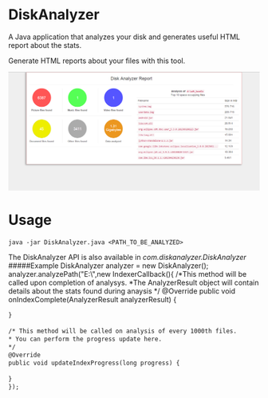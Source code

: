 # DiskAnalyzer
A Java application that analyzes your disk and generates useful HTML report about the stats.

Generate HTML reports about your files with this tool.

![Alt text](screenshot.PNG?raw=true "DiskAnalyzer report screenshot")

Usage
======
    java -jar DiskAnalyzer.java <PATH_TO_BE_ANALYZED>

The DiskAnalyzer API is also available in  *com.diskanalyzer.DiskAnalyzer*
#####Example
    DiskAnalyzer analyzer = new DiskAnalyzer();
    analyzer.analyzePath("E:\\",new IndexerCallback(){
    /*This method will be called upon completion of analysys.
    *The AnalyzerResult object will contain details about the stats found during anaysis
    */
    @Override
	public void onIndexComplete(AnalyzerResult analyzerResult) {
			
	}

    /* This method will be called on analysis of every 1000th files.
    * You can perform the progress update here.
    */
	@Override
	public void updateIndexProgress(long progress) {
			
	}
    });

